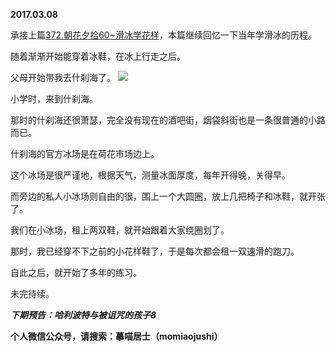 
          
**2017.03.08**

承接上篇[372.朝花夕拾60~滑冰学花样](http://www.jianshu.com/p/46a4e1788a2d)，本篇继续回忆一下当年学滑冰的历程。

随着渐渐开始能穿着冰鞋，在冰上行走之后。

父母开始带我去什刹海了。
![](http://imglf2.nosdn.127.net/img/bjNJWHJjRWtNdlV0Tk01dm0xZEtDbTJLYTFISGIyQTFjZnpmcnM5K3V2RT0.jpg)


小学时，来到什刹海。

那时的什刹海还很萧瑟，完全没有现在的酒吧街，烟袋斜街也是一条很普通的小路而已。

什刹海的官方冰场是在荷花市场边上。

这个冰场是很严谨地，根据天气，测量冰面厚度，每年开得晚，关得早。

而旁边的私人小冰场则自由的很，围上一个大圆圈，放上几把椅子和冰鞋，就开张了。

我们在小冰场，租上两双鞋，就开始跟着大家绕圈划了。

那时，我已经穿不下之前的小花样鞋了，于是每次都会租一双速滑的跑刀。

自此之后，就开始了多年的练习。

未完待续。


***下期预告：哈利波特与被诅咒的孩子8***


**个人微信公众号，请搜索：摹喵居士（momiaojushi）**

        